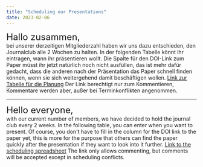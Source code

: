 ```yaml
---
title: "Scheduling our Presentations"
date: 2023-02-06
---
```

<font size = "5">Hallo zusammen,</font><br>
bei unserer derzeitigen Mitgliederzahl haben wir uns dazu entschieden, den Journalclub alle 2 Wochen zu halten.
In der folgenden Tabelle könnt ihr eintragen, wann ihr präsentieren wollt. Die Spalte für den DOI-Link zum Paper müsst ihr jetzt natürlich noch nicht ausfüllen, das ist mehr dafür gedacht, dass die anderen nach der Präsentation das Paper schnell finden können, wenn sie sich weitergehend damit beschäftigen wollen.
[Link zur Tabelle für die Planung](https://docs.google.com/spreadsheets/d/1kkXpUfwWM6je74_aFyR7q5HxInFqGXkjZg-9YSU5oTs/edit?usp=sharing)
Der Link berechtigt nur zum Kommentieren, Kommentare werden aber, außer bei Terminkonflikten angenommen.

---

<font size = "5">Hello everyone,</font><br>
with our current number of members, we have decided to hold the journal club every 2 weeks.
In the following table, you can enter when you want to present. Of course, you don't have to fill in the column for the DOI link to the paper yet, this is more for the purpose that others can find the paper quickly after the presentation if they want to look into it further.
[Link to the scheduling spreadsheet](https://docs.google.com/spreadsheets/d/1kkXpUfwWM6je74_aFyR7q5HxInFqGXkjZg-9YSU5oTs/edit?usp=sharing)
The link only allows commenting, but comments will be accepted except in scheduling conflicts.